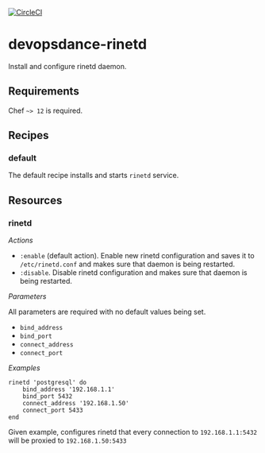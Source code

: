 [![CircleCI](https://circleci.com/gh/DevopsDance/chef-cookbook-rinetd.svg?style=svg)](https://circleci.com/gh/DevopsDance/chef-cookbook-rinetd)

# devopsdance-rinetd

Install and configure rinetd daemon.

## Requirements

Chef `~> 12` is required.

## Recipes
### default

The default recipe installs and starts `rinetd` service.

## Resources
### rinetd

*Actions*

- `:enable` (default action). Enable new rinetd configuration and saves it to
  `/etc/rinetd.conf` and makes sure that daemon is being restarted.
- `:disable`. Disable rinetd configuration and makes sure that daemon is being
  restarted.

*Parameters*

All parameters are required with no default values being set.

- `bind_address`
- `bind_port`
- `connect_address`
- `connect_port`

*Examples*

```
rinetd 'postgresql' do
    bind_address '192.168.1.1'
    bind_port 5432
    connect_address '192.168.1.50'
    connect_port 5433
end
```

Given example, configures rinetd that every connection to `192.168.1.1:5432`
will be proxied to `192.168.1.50:5433`
